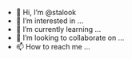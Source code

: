 - 👋 Hi, I’m @stalook
- 👀 I’m interested in ...
- 🌱 I’m currently learning ...
- 💞️ I’m looking to collaborate on ...
- 📫 How to reach me ...

<!---
stalook/stalook is a ✨ special ✨ repository because its `README.md` (this file) appears on your GitHub profile.
You can click the Preview link to take a look at your changes.
--->
